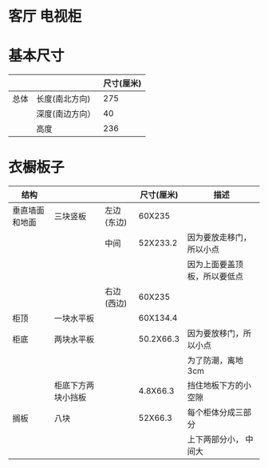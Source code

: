 # 客厅 电视柜

# 基本尺寸
|| | 尺寸(厘米)|
|---|---|---|
|总体|长度(南北方向)| 275|
||深度(南边方向）|40|
||高度|236|

# 衣橱板子
|结构|||尺寸(厘米)|描述|
|---|---|---|---|---|
|垂直墙面和地面|三块竖板|左边(东边)|60X235||
|||中间|52X233.2|因为要放走移门，所以小点|
|||||因为上面要盖顶板，所以要低点|
|||右边(西边)|60X235||
|柜顶|一块水平板||60X134.4||
|柜底|两块水平板||50.2X66.3|因为要放移门，所以小点|
|||||为了防潮，离地3cm|
||柜底下方两块小挡板||4.8X66.3|挡住地板下方的小空隙|
|搁板|八块||52X66.3|每个柜体分成三部分|
|||||上下两部分小， 中间大|
